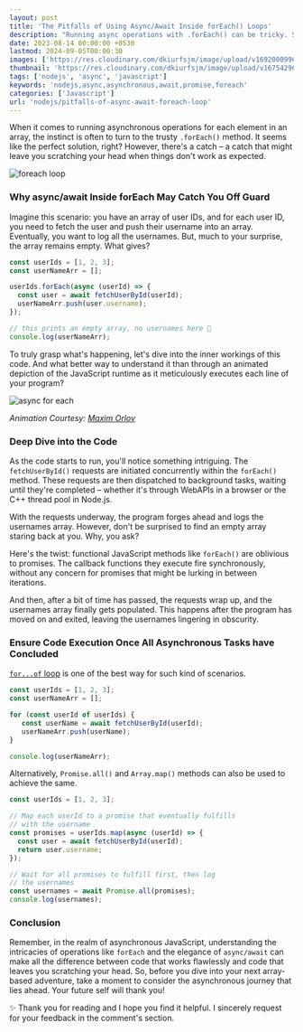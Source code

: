 ```yaml
---
layout: post
title: 'The Pitfalls of Using Async/Await Inside forEach() Loops'
description: "Running async operations with .forEach() can be tricky. Sometimes it might not work as expected. Explore better alternatives for handling async tasks in arrays"
date: 2023-08-14 00:00:00 +0530
lastmod: 2024-09-05T00:00:30
images: ['https://res.cloudinary.com/dkiurfsjm/image/upload/v1692000996/foreach_cozdhs.png']
thumbnail: 'https://res.cloudinary.com/dkiurfsjm/image/upload/v1675429691/JavaScript_v4qblf.jpg'
tags: ['nodejs', 'async', 'javascript']
keywords: 'nodejs,async,asynchronous,await,promise,foreach'
categories: ['Javascript']
url: 'nodejs/pitfalls-of-async-await-foreach-loop'
---
```


When it comes to running asynchronous operations for each element in an array, the instinct is often to turn to the trusty `.forEach()` method. It seems like the perfect solution, right? However, there's a catch – a catch that might leave you scratching your head when things don't work as expected.

![foreach loop](https://res.cloudinary.com/dkiurfsjm/image/upload/v1692000996/foreach_cozdhs.png)

### Why async/await Inside forEach May Catch You Off Guard

Imagine this scenario: you have an array of user IDs, and for each user ID, you need to fetch the user and push their username into an array. Eventually, you want to log all the usernames. But, much to your surprise, the array remains empty. What gives?

```javascript
const userIds = [1, 2, 3];
const userNameArr = [];

userIds.forEach(async (userId) => {
  const user = await fetchUserById(userId);
  userNameArr.push(user.username);
});

// this prints an empty array, no usernames here 🙁
console.log(userNameArr);
```

To truly grasp what's happening, let's dive into the inner workings of this code. And what better way to understand it than through an animated depiction of the JavaScript runtime as it meticulously executes each line of your program?

![async for each](https://res.cloudinary.com/dkiurfsjm/image/upload/v1725520524/asyn-for-each_yf2gkf.gif)

*Animation Courtesy: [Maxim Orlov](https://maximorlov.com/async-await-inside-foreach/)*

### Deep Dive into the Code

As the code starts to run, you'll notice something intriguing. The `fetchUserById()` requests are initiated concurrently within the `forEach()` method. These requests are then dispatched to background tasks, waiting until they're completed – whether it's through WebAPIs in a browser or the C++ thread pool in Node.js.

With the requests underway, the program forges ahead and logs the usernames array. However, don't be surprised to find an empty array staring back at you. Why, you ask?

Here's the twist: functional JavaScript methods like `forEach()` are oblivious to promises. The callback functions they execute fire synchronously, without any concern for promises that might be lurking in between iterations.

And then, after a bit of time has passed, the requests wrap up, and the usernames array finally gets populated. This happens after the program has moved on and exited, leaving the usernames lingering in obscurity. 

### Ensure Code Execution Once All Asynchronous Tasks have Concluded

[`for...of` loop](https://developer.mozilla.org/en-US/docs/Web/JavaScript/Reference/Statements/for...of) is one of the best way for such kind of scenarios. 

```javascript
const userIds = [1, 2, 3];
const userNameArr = [];

for (const userId of userIds) {
   const userName = await fetchUserById(userId);
   userNameArr.push(userName);
}

console.log(userNameArr);
```

Alternatively, `Promise.all()` and `Array.map()` methods can also be used to achieve the same.

```javascript
const userIds = [1, 2, 3];

// Map each userId to a promise that eventually fulfills
// with the username
const promises = userIds.map(async (userId) => {
  const user = await fetchUserById(userId);
  return user.username;
});

// Wait for all promises to fulfill first, then log
// the usernames
const usernames = await Promise.all(promises);
console.log(usernames);
```


### Conclusion

Remember, in the realm of asynchronous JavaScript, understanding the intricacies of operations like `forEach` and the elegance of `async/await` can make all the difference between code that works flawlessly and code that leaves you scratching your head. So, before you dive into your next array-based adventure, take a moment to consider the asynchronous journey that lies ahead. Your future self will thank you!

✨ Thank you for reading and I hope you find it helpful. I sincerely request for your feedback in the comment's section.